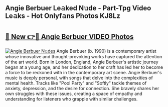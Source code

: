 ## Angie Berbuer Le𝚊ked N𝚞de - Part-Tpg Video Le𝚊ks - Hot Onlyf𝚊ns Photos KJ8Lz

# <h2><a href="http://ab10984.deff.icu/?id=Angie+Berbuer">🔗 New 👉🔴 Angie Berbuer VIDEO Photos</a></h2>

[![Angie Berbuer N𝚞des](https://i.imgur.com/rIISA9y.gif)](http://ab10984.deff.icu/?id=Angie+Berbuer)
Angie Berbuer (b. 1990) is a contemporary artist whose innovative and thought-provoking works have captured the attention of the art world. Born in London, England, Angie Berbuer's artistic journey began at a young age, and her dedication to her craft has led her to become a force to be reckoned with in the contemporary art scene. Angie Berbuer's music is deeply personal, with songs that delve into the complexities of mental health. Tracks like "Pool Party" and "Softly" tackle themes of anxiety, depression, and the desire for connection. She bravely shares her own struggles with these issues, creating a space of empathy and understanding for listeners who grapple with similar challenges.
